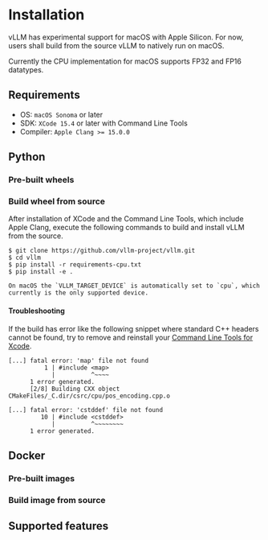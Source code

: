 # Installation

vLLM has experimental support for macOS with Apple Silicon. For now, users shall build from the source vLLM to natively run on macOS.

Currently the CPU implementation for macOS supports FP32 and FP16 datatypes.

## Requirements

- OS: `macOS Sonoma` or later
- SDK: `XCode 15.4` or later with Command Line Tools
- Compiler: `Apple Clang >= 15.0.0`

## Python

### Pre-built wheels

### Build wheel from source

After installation of XCode and the Command Line Tools, which include Apple Clang, execute the following commands to build and install vLLM from the source.

```
$ git clone https://github.com/vllm-project/vllm.git
$ cd vllm
$ pip install -r requirements-cpu.txt
$ pip install -e . 
```

```{note}
On macOS the `VLLM_TARGET_DEVICE` is automatically set to `cpu`, which currently is the only supported device.
```

#### Troubleshooting

If the build has error like the following snippet where standard C++ headers cannot be found, try to remove and reinstall your 
[Command Line Tools for Xcode](https://developer.apple.com/download/all/).

```
[...] fatal error: 'map' file not found
          1 | #include <map>
            |          ^~~~~
      1 error generated.
      [2/8] Building CXX object CMakeFiles/_C.dir/csrc/cpu/pos_encoding.cpp.o

[...] fatal error: 'cstddef' file not found
         10 | #include <cstddef>
            |          ^~~~~~~~~
      1 error generated.
```

## Docker

### Pre-built images

### Build image from source

## Supported features
